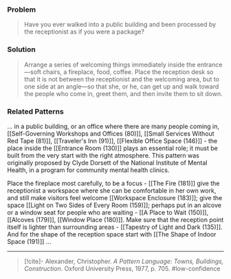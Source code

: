 ### Problem
>Have you ever walked into a public building and been processed by the receptionist as if you were a package?

### Solution
>Arrange a series of welcoming things immediately inside the entrance—soft chairs, a fireplace, food, coffee. Place the reception desk so that it is not between the receptionist and the welcoming area, but to one side at an angle—so that she, or he, can get up and walk toward the people who come in, greet them, and then invite them to sit down.

### Related Patterns
... in a public building, or an office where there are many people coming in, [[Self-Governing Workshops and Offices (80)]], [[Small Services Without Red Tape (81)]], [[Traveler's Inn (91)]], [[Flexible Office Space (146)]] - the place inside the [[Entrance Room (130)]] plays an essential role; it must be built from the very start with the right atmosphere. This pattern was originally proposed by Clyde Dorsett of the National Institute of Mental Health, in a program for community mental health clinics.

Place the fireplace most carefully, to be a focus - [[The Fire (181)]] give the receptionist a workspace where she can be comfortable in her own work, and still make visitors feel welcome [[Workspace Enclosure (183)]]; give the space [[Light on Two Sides of Every Room (159)]]; perhaps put in an alcove or a window seat for people who are waiting - [[A Place to Wait (150)]], [[Alcoves (179)]], [[Window Place (180)]]. Make sure that the reception point itself is lighter than surrounding areas - [[Tapestry of Light and Dark (135)]]. And for the shape of the reception space start with [[The Shape of Indoor Space (191)]] ...

---

> [!cite]- Alexander, Christopher. _A Pattern Language: Towns, Buildings, Construction_. Oxford University Press, 1977, p. 705.
> #low-confidence 
